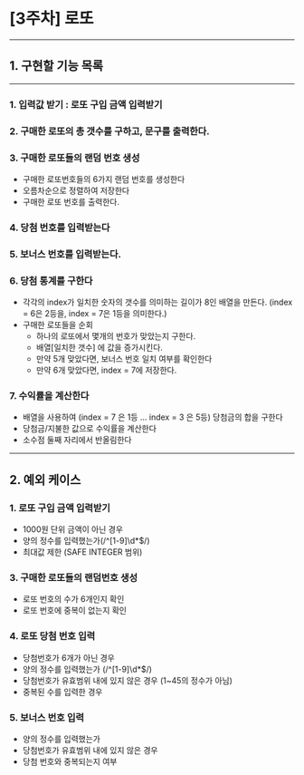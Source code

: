 # [3주차] 로또

----

## 1. 구현할 기능 목록

----

### 1. 입력값 받기 : 로또 구입 금액 입력받기
### 2. 구매한 로또의 총 갯수를 구하고, 문구를 출력한다.
### 3. 구매한 로또들의 랜덤 번호 생성
- 구매한 로또번호들의 6가지 랜덤 번호를 생성한다
- 오름차순으로 정렬하여 저장한다
- 구매한 로또 번호를 출력한다.
### 4. 당첨 번호를 입력받는다
### 5. 보너스 번호를 입력받는다.
### 6. 당첨 통계를 구한다
-  각각의 index가 일치한 숫자의 갯수를 의미하는 길이가 8인 배열을 만든다. (index = 6은 2등을, index = 7은 1등을 의미한다.)
- 구매한 로또들을 순회
  -  하나의 로또에서 몇개의 번호가 맞았는지 구한다.
  - 배열[일치한 갯수] 에 값을 증가시킨다.
  - 만약 5개 맞았다면, 보너스 번호 일치 여부를 확인한다
  - 만약 6개 맞았다면, index = 7에 저장한다.
### 7. 수익률을 계산한다

- 배열을 사용하여 (index = 7 은 1등 ... index = 3 은 5등) 당첨금의 합을 구한다
- 당첨금/지불한 값으로 수익률을 계산한다
- 소수점 둘째 자리에서 반올림한다

----

## 2. 예외 케이스
### 1. 로또 구입 금액 입력받기
- 1000원 단위 금액이 아닌 경우
- 양의 정수를 입력했는가(/^[1-9]\d*$/)
- 최대값 제한 (SAFE INTEGER 범위)

### 3. 구매한 로또들의 랜덤번호 생성
- 로또 번호의 수가 6개인지 확인
- 로또 번호에 중복이 없는지 확인

### 4. 로또 당첨 번호 입력
- 당첨번호가 6개가 아닌 경우 
- 양의 정수를 입력했는가 (/^[1-9]\d*$/)
- 당첨번호가 유효범위 내에 있지 않은 경우 (1~45의 정수가 아님)
- 중복된 수를 입력한 경우

### 5. 보너스 번호 입력
- 양의 정수를 입력했는가
- 당첨번호가 유효범위 내에 있지 않은 경우
- 당첨 번호와 중복되는지 여부